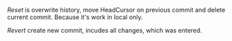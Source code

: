 *Reset* is overwrite history, move HeadCursor on previous commit and delete current commit. Because it's work in local only.

*Revert* create new commit, incudes all changes, which was entered.